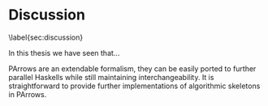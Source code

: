 # Discussion

\label{sec:discussion}

In this thesis we have seen that...

PArrows are an extendable formalism, they can be easily ported to further
parallel Haskells while still maintaining interchangeability.
It is straightforward to provide further implementations of algorithmic skeletons
in PArrows.


